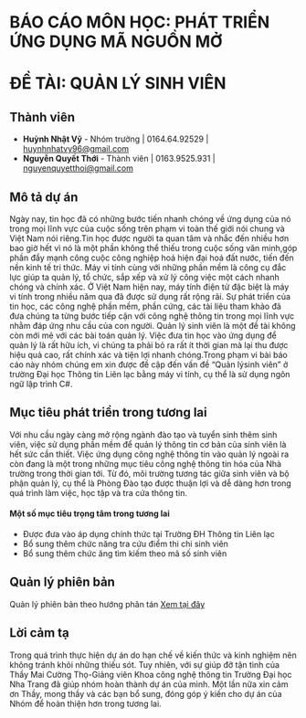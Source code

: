 # BÁO CÁO MÔN HỌC: PHÁT TRIỂN ỨNG DỤNG MÃ NGUỒN MỞ
# ĐỀ TÀI: QUẢN LÝ SINH VIÊN
## Thành viên

* **Huỳnh Nhật Vỹ** - Nhóm trưởng | 0164.64.92529 | huynhnhatvy96@gmail.com 
* **Nguyễn Quyết Thới** - Thành viên | 0163.9525.931 | nguyenquyetthoi@gmail.com

## Mô tả dự án
Ngày nay, tin học đã có những bước tiến nhanh chóng về ứng dụng của nó trong mọi lĩnh vực của cuộc sống trên phạm vi toàn thế giới nói chung và Việt Nam nói riêng.Tin học được người ta quan tâm và nhắc đến nhiều hơn bao giờ hết vì nó là một phần không thể thiếu trong cuộc sống văn minh,góp phần đẩy mạnh công cuộc công nghiệp hoá hiện đại hoá đất nước, tiến đến nền kinh tế tri thức. Máy vi tính cùng với những phần mềm là công cụ đắc lực giúp ta quản lý, tổ chức, sắp xếp và xử lý công việc một cách nhanh chóng và chính xác. Ở Việt Nam hiện nay, máy tính điện tử đặc biệt là máy vi tính trong nhiều năm qua đã được sử dụng rất rộng rãi. Sự phát triển của tin học, các công nghệ phần mềm, phần cứng, các tài liệu tham khảo đã đưa chúng ta từng bước tiếp cận với công nghệ thông tin trong mọi lĩnh vực nhằm đáp ứng nhu cầu của con người. Quản lý sinh viên là một đề tài không còn mới mẻ với các bài toán quản lý. Việc đưa tin học vào ứng dụng để quản lý là rất hữu ích, vì chúng ta phải bỏ ra rất ít thời gian mà lại thu được hiệu quả cao, rất chính xác và tiện lợi nhanh chóng.Trong phạm vi bài báo cáo này nhóm chúng em xin được đề cập đến vấn đề “Quản lýsinh viên” ở trường Đại học Thông tin Liên lạc bằng máy vi tính, cụ thể là sử dụng ngôn ngữ lập trình C#.

## Mục tiêu phát triển trong tương lai
Với nhu cầu ngày càng mở rộng ngành đào tạo và tuyển sinh thêm sinh viên, việc sử dụng phần mềm để quản lý thông tin cơ bản của sinh viên là hết sức cần thiết. Việc ứng dụng công nghệ thông tin vào quản lý ngoài ra còn đang là một trong những mục tiêu công nghệ thông tin hóa của Nhà trường trong thời gian tới. Từ đó, môi trường tương tác giữa sinh viên và bộ phận quản lý, cụ thể là Phòng Đào tạo được thuận lợi và dễ dàng hơn trong quá trình làm việc, học tập và tra cứa thông tin.
#### Một số mục tiêu trọng tâm trong tương lai
* Được đưa vào áp dụng chính thức tại Trường ĐH Thông tin Liên lạc 
* Bổ sung thêm chức năng tra cứu điểm thi chi sinh viên
* Bổ sung thêm chức ăng tìm kiếm theo mã số sinh viên

## Quản lý phiên bản

 Quản lý phiên bản theo hướng phân tán [Xem tại đây](https://git-scm.com/) 

## Lời cảm tạ
 
 Trong quá trình thực hiện dự án do hạn chế về kiến thức và kinh nghiệm nên không tránh khỏi những thiếu sót. Tuy nhiên, với sự giúp đỡ tận tình của Thầy Mai Cường Thọ-Giảng viên Khoa công nghệ thông tin Trường Đại học Nha Trang đã giúp nhóm hoàn thành dự án của mình. Một lần nữa xin cảm ơn Thầy, mong thầy và các bạn bổ sung, đóng góp ý kiến cho dự án của Nhóm để hoàn thiện hơn trong tương lai.  

